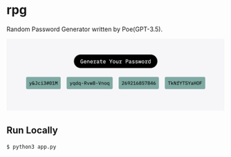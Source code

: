 # rpg

Random Password Generator written by Poe(GPT-3.5).

![](https://github.com/i0Ek3/rpg/blob/main/gen.png)



## Run Locally

```Python
$ python3 app.py
```
